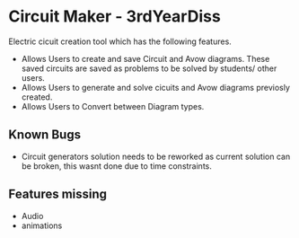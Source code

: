 # Circuit Maker - 3rdYearDiss
Electric cicuit creation tool which has the following features.
 - Allows Users to create and save Circuit and Avow diagrams. These saved circuits are saved as problems to be solved by students/ other users.
 - Allows Users to generate and solve cicuits and Avow diagrams previosly created.
 - Allows Users to Convert between Diagram types.
 
## Known Bugs
- Circuit generators solution needs to be reworked as current solution can be broken, this wasnt done due to time constraints.

## Features missing
- Audio
- animations
